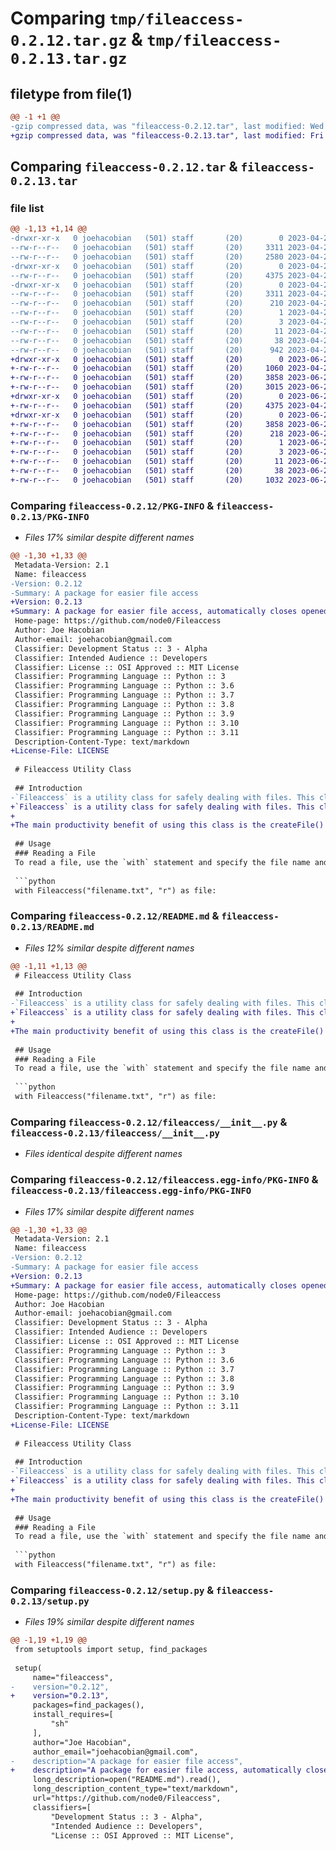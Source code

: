 # Comparing `tmp/fileaccess-0.2.12.tar.gz` & `tmp/fileaccess-0.2.13.tar.gz`

## filetype from file(1)

```diff
@@ -1 +1 @@
-gzip compressed data, was "fileaccess-0.2.12.tar", last modified: Wed Apr 26 23:24:10 2023, max compression
+gzip compressed data, was "fileaccess-0.2.13.tar", last modified: Fri Jun 23 19:36:19 2023, max compression
```

## Comparing `fileaccess-0.2.12.tar` & `fileaccess-0.2.13.tar`

### file list

```diff
@@ -1,13 +1,14 @@
-drwxr-xr-x   0 joehacobian   (501) staff       (20)        0 2023-04-26 23:24:10.993861 fileaccess-0.2.12/
--rw-r--r--   0 joehacobian   (501) staff       (20)     3311 2023-04-26 23:24:10.993639 fileaccess-0.2.12/PKG-INFO
--rw-r--r--   0 joehacobian   (501) staff       (20)     2580 2023-04-26 19:30:55.000000 fileaccess-0.2.12/README.md
-drwxr-xr-x   0 joehacobian   (501) staff       (20)        0 2023-04-26 23:24:10.991161 fileaccess-0.2.12/fileaccess/
--rw-r--r--   0 joehacobian   (501) staff       (20)     4375 2023-04-26 22:46:58.000000 fileaccess-0.2.12/fileaccess/__init__.py
-drwxr-xr-x   0 joehacobian   (501) staff       (20)        0 2023-04-26 23:24:10.993185 fileaccess-0.2.12/fileaccess.egg-info/
--rw-r--r--   0 joehacobian   (501) staff       (20)     3311 2023-04-26 23:24:10.000000 fileaccess-0.2.12/fileaccess.egg-info/PKG-INFO
--rw-r--r--   0 joehacobian   (501) staff       (20)      210 2023-04-26 23:24:10.000000 fileaccess-0.2.12/fileaccess.egg-info/SOURCES.txt
--rw-r--r--   0 joehacobian   (501) staff       (20)        1 2023-04-26 23:24:10.000000 fileaccess-0.2.12/fileaccess.egg-info/dependency_links.txt
--rw-r--r--   0 joehacobian   (501) staff       (20)        3 2023-04-26 23:24:10.000000 fileaccess-0.2.12/fileaccess.egg-info/requires.txt
--rw-r--r--   0 joehacobian   (501) staff       (20)       11 2023-04-26 23:24:10.000000 fileaccess-0.2.12/fileaccess.egg-info/top_level.txt
--rw-r--r--   0 joehacobian   (501) staff       (20)       38 2023-04-26 23:24:10.993971 fileaccess-0.2.12/setup.cfg
--rw-r--r--   0 joehacobian   (501) staff       (20)      942 2023-04-26 23:15:34.000000 fileaccess-0.2.12/setup.py
+drwxr-xr-x   0 joehacobian   (501) staff       (20)        0 2023-06-23 19:36:19.373391 fileaccess-0.2.13/
+-rw-r--r--   0 joehacobian   (501) staff       (20)     1060 2023-04-26 23:34:23.000000 fileaccess-0.2.13/LICENSE
+-rw-r--r--   0 joehacobian   (501) staff       (20)     3858 2023-06-23 19:36:19.373134 fileaccess-0.2.13/PKG-INFO
+-rw-r--r--   0 joehacobian   (501) staff       (20)     3015 2023-06-23 19:25:55.000000 fileaccess-0.2.13/README.md
+drwxr-xr-x   0 joehacobian   (501) staff       (20)        0 2023-06-23 19:36:19.371045 fileaccess-0.2.13/fileaccess/
+-rw-r--r--   0 joehacobian   (501) staff       (20)     4375 2023-04-26 22:46:58.000000 fileaccess-0.2.13/fileaccess/__init__.py
+drwxr-xr-x   0 joehacobian   (501) staff       (20)        0 2023-06-23 19:36:19.372786 fileaccess-0.2.13/fileaccess.egg-info/
+-rw-r--r--   0 joehacobian   (501) staff       (20)     3858 2023-06-23 19:36:19.000000 fileaccess-0.2.13/fileaccess.egg-info/PKG-INFO
+-rw-r--r--   0 joehacobian   (501) staff       (20)      218 2023-06-23 19:36:19.000000 fileaccess-0.2.13/fileaccess.egg-info/SOURCES.txt
+-rw-r--r--   0 joehacobian   (501) staff       (20)        1 2023-06-23 19:36:19.000000 fileaccess-0.2.13/fileaccess.egg-info/dependency_links.txt
+-rw-r--r--   0 joehacobian   (501) staff       (20)        3 2023-06-23 19:36:19.000000 fileaccess-0.2.13/fileaccess.egg-info/requires.txt
+-rw-r--r--   0 joehacobian   (501) staff       (20)       11 2023-06-23 19:36:19.000000 fileaccess-0.2.13/fileaccess.egg-info/top_level.txt
+-rw-r--r--   0 joehacobian   (501) staff       (20)       38 2023-06-23 19:36:19.373468 fileaccess-0.2.13/setup.cfg
+-rw-r--r--   0 joehacobian   (501) staff       (20)     1032 2023-06-23 19:25:51.000000 fileaccess-0.2.13/setup.py
```

### Comparing `fileaccess-0.2.12/PKG-INFO` & `fileaccess-0.2.13/PKG-INFO`

 * *Files 17% similar despite different names*

```diff
@@ -1,30 +1,33 @@
 Metadata-Version: 2.1
 Name: fileaccess
-Version: 0.2.12
-Summary: A package for easier file access
+Version: 0.2.13
+Summary: A package for easier file access, automatically closes opened file handles, & provides for simple file/directory creation.
 Home-page: https://github.com/node0/Fileaccess
 Author: Joe Hacobian
 Author-email: joehacobian@gmail.com
 Classifier: Development Status :: 3 - Alpha
 Classifier: Intended Audience :: Developers
 Classifier: License :: OSI Approved :: MIT License
 Classifier: Programming Language :: Python :: 3
 Classifier: Programming Language :: Python :: 3.6
 Classifier: Programming Language :: Python :: 3.7
 Classifier: Programming Language :: Python :: 3.8
 Classifier: Programming Language :: Python :: 3.9
 Classifier: Programming Language :: Python :: 3.10
 Classifier: Programming Language :: Python :: 3.11
 Description-Content-Type: text/markdown
+License-File: LICENSE
 
 # Fileaccess Utility Class
 
 ## Introduction
-`Fileaccess` is a utility class for safely dealing with files. This class can be used to read, write, or append to a file, as well as create a file or directory.
+`Fileaccess` is a utility class for safely dealing with files. This class can be used to read, write, or append to a file, as well as create a file or directory. A nice benefit of using it is the automatic file handle management it provides.  
+
+The main productivity benefit of using this class is the createFile() method which creates file and directory paths automatically for a given file or directory asset, as well as allowing the writing of file contents together in a single method call. If you find yourself writing out a directory tree or a lot of files, this can save you frustration.  
 
 ## Usage
 ### Reading a File
 To read a file, use the `with` statement and specify the file name and mode as the `Fileaccess` class parameters. Here's an example:
 
 ```python
 with Fileaccess("filename.txt", "r") as file:
```

### Comparing `fileaccess-0.2.12/README.md` & `fileaccess-0.2.13/README.md`

 * *Files 12% similar despite different names*

```diff
@@ -1,11 +1,13 @@
 # Fileaccess Utility Class
 
 ## Introduction
-`Fileaccess` is a utility class for safely dealing with files. This class can be used to read, write, or append to a file, as well as create a file or directory.
+`Fileaccess` is a utility class for safely dealing with files. This class can be used to read, write, or append to a file, as well as create a file or directory. A nice benefit of using it is the automatic file handle management it provides.  
+
+The main productivity benefit of using this class is the createFile() method which creates file and directory paths automatically for a given file or directory asset, as well as allowing the writing of file contents together in a single method call. If you find yourself writing out a directory tree or a lot of files, this can save you frustration.  
 
 ## Usage
 ### Reading a File
 To read a file, use the `with` statement and specify the file name and mode as the `Fileaccess` class parameters. Here's an example:
 
 ```python
 with Fileaccess("filename.txt", "r") as file:
```

### Comparing `fileaccess-0.2.12/fileaccess/__init__.py` & `fileaccess-0.2.13/fileaccess/__init__.py`

 * *Files identical despite different names*

### Comparing `fileaccess-0.2.12/fileaccess.egg-info/PKG-INFO` & `fileaccess-0.2.13/fileaccess.egg-info/PKG-INFO`

 * *Files 17% similar despite different names*

```diff
@@ -1,30 +1,33 @@
 Metadata-Version: 2.1
 Name: fileaccess
-Version: 0.2.12
-Summary: A package for easier file access
+Version: 0.2.13
+Summary: A package for easier file access, automatically closes opened file handles, & provides for simple file/directory creation.
 Home-page: https://github.com/node0/Fileaccess
 Author: Joe Hacobian
 Author-email: joehacobian@gmail.com
 Classifier: Development Status :: 3 - Alpha
 Classifier: Intended Audience :: Developers
 Classifier: License :: OSI Approved :: MIT License
 Classifier: Programming Language :: Python :: 3
 Classifier: Programming Language :: Python :: 3.6
 Classifier: Programming Language :: Python :: 3.7
 Classifier: Programming Language :: Python :: 3.8
 Classifier: Programming Language :: Python :: 3.9
 Classifier: Programming Language :: Python :: 3.10
 Classifier: Programming Language :: Python :: 3.11
 Description-Content-Type: text/markdown
+License-File: LICENSE
 
 # Fileaccess Utility Class
 
 ## Introduction
-`Fileaccess` is a utility class for safely dealing with files. This class can be used to read, write, or append to a file, as well as create a file or directory.
+`Fileaccess` is a utility class for safely dealing with files. This class can be used to read, write, or append to a file, as well as create a file or directory. A nice benefit of using it is the automatic file handle management it provides.  
+
+The main productivity benefit of using this class is the createFile() method which creates file and directory paths automatically for a given file or directory asset, as well as allowing the writing of file contents together in a single method call. If you find yourself writing out a directory tree or a lot of files, this can save you frustration.  
 
 ## Usage
 ### Reading a File
 To read a file, use the `with` statement and specify the file name and mode as the `Fileaccess` class parameters. Here's an example:
 
 ```python
 with Fileaccess("filename.txt", "r") as file:
```

### Comparing `fileaccess-0.2.12/setup.py` & `fileaccess-0.2.13/setup.py`

 * *Files 19% similar despite different names*

```diff
@@ -1,19 +1,19 @@
 from setuptools import setup, find_packages
 
 setup(
     name="fileaccess",
-    version="0.2.12",
+    version="0.2.13",
     packages=find_packages(),
     install_requires=[
         "sh"
     ],
     author="Joe Hacobian",
     author_email="joehacobian@gmail.com",
-    description="A package for easier file access",
+    description="A package for easier file access, automatically closes opened file handles, & provides for simple file/directory creation.",
     long_description=open("README.md").read(),
     long_description_content_type="text/markdown",
     url="https://github.com/node0/Fileaccess",
     classifiers=[
         "Development Status :: 3 - Alpha",
         "Intended Audience :: Developers",
         "License :: OSI Approved :: MIT License",
```

